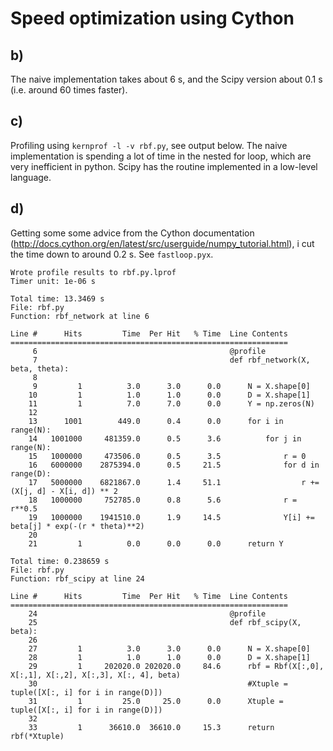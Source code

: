 # Speed optimization using Cython
## b) 
The naive implementation takes about 6 s, and the Scipy version about 0.1 s (i.e. around 60 times faster).

## c) 
Profiling using `kernprof -l -v rbf.py`, see output below.
The naive implementation is spending a lot of time in the nested for loop, which are very inefficient in python. Scipy has the routine implemented in a low-level language.

## d) 
Getting some some advice from the Cython documentation (http://docs.cython.org/en/latest/src/userguide/numpy_tutorial.html), i cut the time down to around 0.2 s. 
See `fastloop.pyx`.

```
Wrote profile results to rbf.py.lprof
Timer unit: 1e-06 s

Total time: 13.3469 s
File: rbf.py
Function: rbf_network at line 6

Line #      Hits         Time  Per Hit   % Time  Line Contents
==============================================================
     6                                           @profile
     7                                           def rbf_network(X, beta, theta):
     8                                           
     9         1          3.0      3.0      0.0      N = X.shape[0]
    10         1          1.0      1.0      0.0      D = X.shape[1]
    11         1          7.0      7.0      0.0      Y = np.zeros(N)
    12                                           
    13      1001        449.0      0.4      0.0      for i in range(N):
    14   1001000     481359.0      0.5      3.6          for j in range(N):
    15   1000000     473506.0      0.5      3.5              r = 0
    16   6000000    2875394.0      0.5     21.5              for d in range(D):
    17   5000000    6821867.0      1.4     51.1                  r += (X[j, d] - X[i, d]) ** 2
    18   1000000     752785.0      0.8      5.6              r = r**0.5
    19   1000000    1941510.0      1.9     14.5              Y[i] += beta[j] * exp(-(r * theta)**2)
    20                                           
    21         1          0.0      0.0      0.0      return Y

Total time: 0.238659 s
File: rbf.py
Function: rbf_scipy at line 24

Line #      Hits         Time  Per Hit   % Time  Line Contents
==============================================================
    24                                           @profile
    25                                           def rbf_scipy(X, beta):
    26                                           
    27         1          3.0      3.0      0.0      N = X.shape[0]
    28         1          1.0      1.0      0.0      D = X.shape[1]    
    29         1     202020.0 202020.0     84.6      rbf = Rbf(X[:,0], X[:,1], X[:,2], X[:,3], X[:, 4], beta)
    30                                               #Xtuple = tuple([X[:, i] for i in range(D)])
    31         1         25.0     25.0      0.0      Xtuple = tuple([X[:, i] for i in range(D)])
    32                                           
    33         1      36610.0  36610.0     15.3      return rbf(*Xtuple)
```
